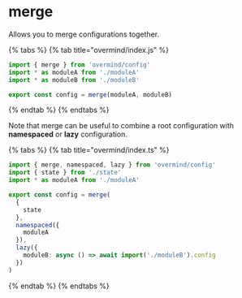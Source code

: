 # merge

Allows you to merge configurations together.

{% tabs %}
{% tab title="overmind/index.js" %}
```typescript
import { merge } from 'overmind/config'
import * as moduleA from './moduleA'
import * as moduleB from './moduleB'

export const config = merge(moduleA, moduleB)
```
{% endtab %}
{% endtabs %}

Note that merge can be useful to combine a root configuration with **namespaced** or **lazy** configuration.

{% tabs %}
{% tab title="overmind/index.ts" %}
```typescript
import { merge, namespaced, lazy } from 'overmind/config'
import { state } from './state'
import * as moduleA from './moduleA'

export const config = merge(
  {
    state
  },
  namespaced({
    moduleA
  }),
  lazy({
    moduleB: async () => await import('./moduleB').config
  })
)
```
{% endtab %}
{% endtabs %}


